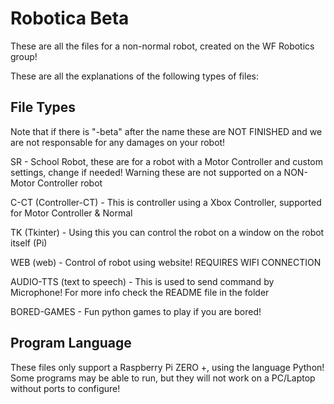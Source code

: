  # Robotica Beta
These are all the files for a non-normal robot, created on the WF Robotics group!

These are all the explanations of the following types of files:

## File Types
Note that if there is "-beta" after the name these are NOT FINISHED and we are not responsable for any damages on your robot!

SR - School Robot, these are for a robot with a Motor Controller and custom settings, change if needed! Warning these are not supported on a NON-Motor Controller robot

C-CT (Controller-CT) - This is controller using a Xbox Controller, supported for Motor Controller & Normal

TK (Tkinter) - Using this you can control the robot on a window on the robot itself (Pi)

WEB (web) - Control of robot using website! REQUIRES WIFI CONNECTION

AUDIO-TTS (text to speech) - This is used to send command by Microphone! For more info check the README file in the folder

BORED-GAMES - Fun python games to play if you are bored!

## Program Language
These files only support a Raspberry Pi ZERO +, using the language Python! Some programs may be able to run, but they will not work on a PC/Laptop without ports to configure!
